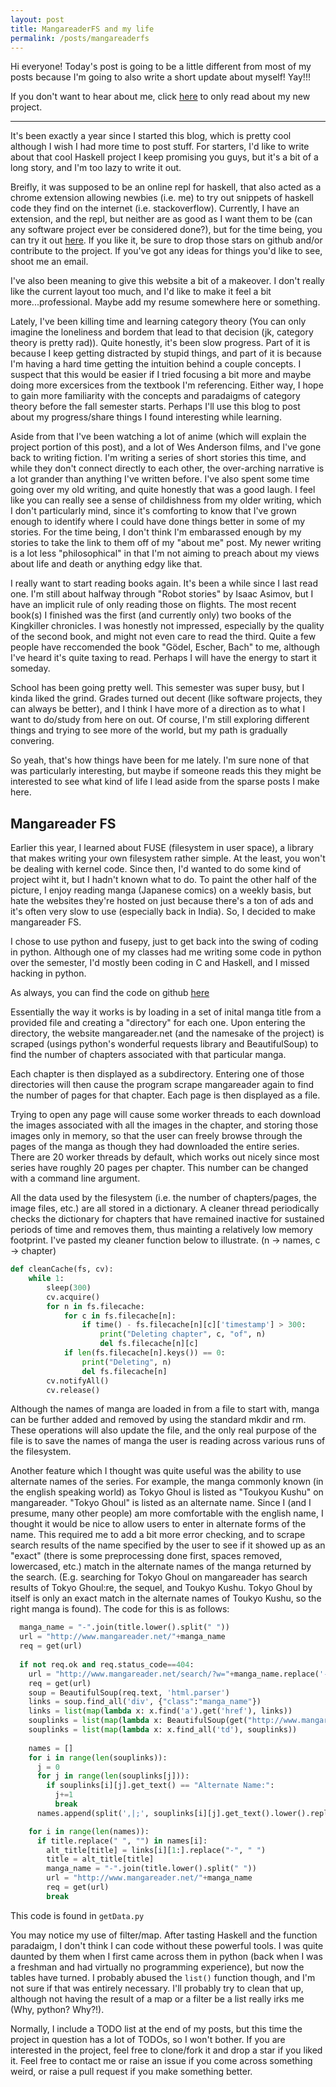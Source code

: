 ```yaml
---
layout: post
title: MangareaderFS and my life 
permalink: /posts/mangareaderfs
---
```


Hi everyone! Today's post is going to be a little different from most of my posts because I'm going to also write a short update about myself! Yay!!!

If you don't want to hear about me, click [here](#mangareaderfs) to only read about my new project. 

---

It's been exactly a year since I started this blog, which is pretty cool although I wish I had more time to post stuff. For starters, I'd like to write about that cool Haskell project I keep promising you guys, but it's a bit of a long story, and I'm too lazy to write it out. 

Breifly, it was supposed to be an online repl for haskell, that also acted as a chrome extension allowing newbies (i.e. me) to try out snippets of haskell code they find on the internet (i.e. stackoverflow). Currently, I have an extension, and the repl, but neither are as good as I want them to be (can any software project ever be considered done?), but for the time being, you can try it out [here](http://www.browserhaskell.tk/editor). If you like it, be sure to drop those stars on github and/or contribute to the project. If you've got any ideas for things you'd like to see, shoot me an email.

I've also been meaning to give this website a bit of a makeover. I don't really like the current layout too much, and I'd like to make it feel a bit more...professional. Maybe add my resume somewhere here or something. 

Lately, I've been killing time and learning category theory (You can only imagine the loneliness and bordem that lead to that decision (jk, category theory is pretty rad)). Quite honestly, it's been slow progress. Part of it is because I keep getting distracted by stupid things, and part of it is because I'm having a hard time getting the intuition behind a couple concepts. I suspect that this would be easier if I tried focusing a bit more and maybe doing more excersices from the textbook I'm referencing. Either way, I hope to gain more familiarity with the concepts and paradaigms of category theory before the fall semester starts. Perhaps I'll use this blog to post about my progress/share things I found interesting while learning.

Aside from that I've been watching a lot of anime (which will explain the project portion of this post), and a lot of Wes Anderson films, and I've gone back to writing fiction. I'm writing a series of short stories this time, and while they don't connect directly to each other, the over-arching narrative is a lot grander than anything I've written before. I've also spent some time going over my old writing, and quite honestly that was a good laugh. I feel like you can really see a sense of childishness from my older writing, which I don't particularly mind, since it's comforting to know that I've grown enough to identify where I could have done things better in some of my stories. For the time being, I don't think I'm embarassed enough by my stories to take the link to them off of my "about me" post. My newer writing is a lot less "philosophical" in that I'm not aiming to preach about my views about life and death or anything edgy like that. 

I really want to start reading books again. It's been a while since I last read one. I'm still about halfway through "Robot stories" by Isaac Asimov, but I have an implicit rule of only reading those on flights. The most recent book(s) I finished was the first (and currently only) two books of the Kingkiller chronicles. I was honestly not impressed, especially by the quality of the second book, and might not even care to read the third. Quite a few people have reccomended the book "Gödel, Escher, Bach" to me, although I've heard it's quite taxing to read. Perhaps I will have the energy to start it someday.

School has been going pretty well. This semester was super busy, but I kinda liked the grind. Grades turned out decent (like software projects, they can always be better), and I think I have more of a direction as to what I want to do/study from here on out. Of course, I'm still exploring different things and trying to see more of the world, but my path is gradually convering. 

So yeah, that's how things have been for me lately. I'm sure none of that was particularly interesting, but maybe if someone reads this they might be interested to see what kind of life I lead aside from the sparse posts I make here.

## Mangareader FS

Earlier this year, I learned about FUSE (filesystem in user space), a library that makes writing your own filesystem rather simple. At the least, you won't be dealing with kernel code. Since then, I'd wanted to do some kind of project wiht it, but I hadn't known what to do. To paint the other half of the picture, I enjoy reading manga (Japanese comics) on a weekly basis, but hate the websites they're hosted on just because there's a ton of ads and it's often very slow to use (especially back in India). So, I decided to make mangareader FS.

I chose to use python and fusepy, just to get back into the swing of coding in python. Although one of my classes had me writing some code in python over the semester, I'd mostly been coding in C and Haskell, and I missed hacking in python. 

As always, you can find the code on github [here](https://github.com/aneeshdurg/mangareaderfs)

Essentially the way it works is by loading in a set of inital manga title from a provided file and creating a "directory" for each one. Upon entering the directory, the website mangareader.net (and the namesake of the project) is scraped (usings python's wonderful requests library and BeautifulSoup) to find the number of chapters associated with that particular manga. 

Each chapter is then displayed as a subdirectory. Entering one of those directories will then cause the program scrape mangareader again to find the number of pages for that chapter. Each page is then displayed as a file.

Trying to open any page will cause some worker threads to each download the images associated with all the images in the chapter, and storing those images only in memory, so that the user can freely browse through the pages of the manga as though they had downloaded the entire series. There are 20 worker threads by default, which works out nicely since most series have roughly 20 pages per chapter. This number can be changed with a command line argument.

All the data used by the filesystem (i.e. the number of chapters/pages, the image files, etc.) are all stored in a dictionary. A cleaner thread periodically checks the dictionary for chapters that have remained inactive for sustained periods of time and removes them, thus mainting a relatively low memory footprint. I've pasted my cleaner function below to illustrate. (n -> names, c -> chapter)

```python
def cleanCache(fs, cv):
    while 1:
        sleep(300)
        cv.acquire()
        for n in fs.filecache:
            for c in fs.filecache[n]:
                if time() - fs.filecache[n][c]['timestamp'] > 300:
                    print("Deleting chapter", c, "of", n)
                    del fs.filecache[n][c]
            if len(fs.filecache[n].keys()) == 0:
                print("Deleting", n)
                del fs.filecache[n]
        cv.notifyAll()
        cv.release()
```

Although the names of manga are loaded in from a file to start with, manga can be further added and removed by using the standard mkdir and rm. These operations will also update the file, and the only real purpose of the file is to save the names of manga the user is reading across various runs of the filesystem. 

Another feature which I thought was quite useful was the ability to use alternate names of the series. For example, the manga commonly known (in the english speaking world) as Tokyo Ghoul is listed as "Toukyou Kushu" on mangareader. "Tokyo Ghoul" is listed as an alternate name. Since I (and I presume, many other people) am more comfortable with the english name, I thought it would be nice to allow users to enter in alternate forms of the name. This required me to add a bit more error checking, and to scrape search results of the name specified by the user to see if it showed up as an "exact" (there is some preprocessing done first, spaces removed, lowercased, etc.) match in the alternate names of the manga returned by the search. (E.g. searching for Tokyo Ghoul on mangareader has search results of Tokyo Ghoul:re, the sequel, and Toukyo Kushu. Tokyo Ghoul by itself is only an exact match in the alternate names of Toukyo Kushu, so the right manga is found). The code for this is as follows:

```python
  manga_name = "-".join(title.lower().split(" "))
  url = "http://www.mangareader.net/"+manga_name
  req = get(url)
  
  if not req.ok and req.status_code==404:
    url = "http://www.mangareader.net/search/?w="+manga_name.replace('-', '+')
    req = get(url)
    soup = BeautifulSoup(req.text, 'html.parser')
    links = soup.find_all('div', {"class":"manga_name"})
    links = list(map(lambda x: x.find('a').get('href'), links))
    souplinks = list(map(lambda x: BeautifulSoup(get("http://www.mangareader.net"+x).text, 'html.parser'), links))
    souplinks = list(map(lambda x: x.find_all('td'), souplinks))
    
    names = []
    for i in range(len(souplinks)):
      j = 0
      for j in range(len(souplinks[j])):
        if souplinks[i][j].get_text() == "Alternate Name:":
          j+=1
          break
      names.append(split(',|;', souplinks[i][j].get_text().lower().replace(" ", "")))

    for i in range(len(names)):
      if title.replace(" ", "") in names[i]:
        alt_title[title] = links[i][1:].replace("-", " ")
        title = alt_title[title]
        manga_name = "-".join(title.lower().split(" "))
        url = "http://www.mangareader.net/"+manga_name
        req = get(url)
        break
```

This code is found in `getData.py`

You may notice my use of filter/map. After tasting Haskell and the function paradaigm, I don't think I can code without these powerful tools. I was quite daunted by them when I first came across them in python (back when I was a freshman and had virtually no programming experience), but now the tables have turned. I probably abused the `list()` function though, and I'm not sure if that was entirely necessary. I'll probably try to clean that up, although not having the result of a map or a filter be a list really irks me (Why, python? Why?!).

Normally, I include a TODO list at the end of my posts, but this time the project in question has a lot of TODOs, so I won't bother. If you are interested in the project, feel free to clone/fork it and drop a star if you liked it. Feel free to contact me or raise an issue if you come across something weird, or raise a pull request if you make something better.